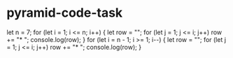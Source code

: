 # pyramid-code-task
let n = 7; for (let i = 1; i &lt;= n; i++) {   let row = "";   for (let j = 1; j &lt;= i; j++) row += "* ";   console.log(row); } for (let i = n - 1; i >= 1; i--) {   let row = "";   for (let j = 1; j &lt;= i; j++) row += "* ";   console.log(row); }
